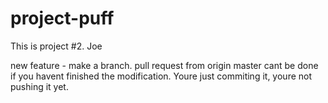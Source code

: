 # project-puff
This is project #2.
Joe

new feature - make a branch.
pull request from origin master cant be done if you havent finished the modification. Youre just commiting it, youre not pushing it yet.

